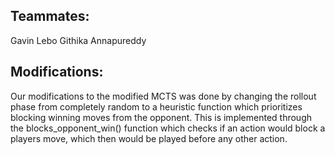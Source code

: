 ## Teammates:
Gavin Lebo 
Githika Annapureddy

## Modifications:
Our modifications to the modified MCTS was done by changing the rollout phase from completely random
to a heuristic function which prioritizes blocking winning moves from the opponent. This is implemented
through the blocks_opponent_win() function which checks if an action would block a players move, which then
would be played before any other action. 